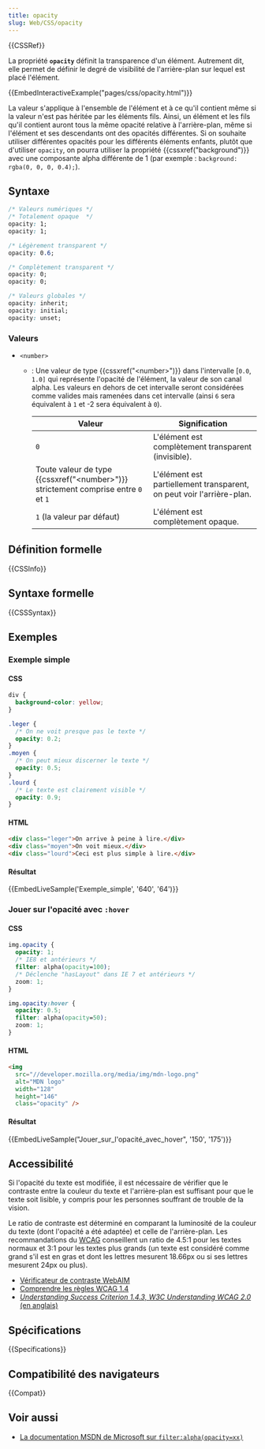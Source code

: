 ```yaml
---
title: opacity
slug: Web/CSS/opacity
---
```


{{CSSRef}}

La propriété **`opacity`** définit la transparence d'un élément. Autrement dit, elle permet de définir le degré de visibilité de l'arrière-plan sur lequel est placé l'élément.

{{EmbedInteractiveExample("pages/css/opacity.html")}}

La valeur s'applique à l'ensemble de l'élément et à ce qu'il contient même si la valeur n'est pas héritée par les éléments fils. Ainsi, un élément et les fils qu'il contient auront tous la même opacité relative à l'arrière-plan, même si l'élément et ses descendants ont des opacités différentes. Si on souhaite utiliser différentes opacités pour les différents éléments enfants, plutôt que d'utiliser `opacity`, on pourra utiliser la propriété {{cssxref("background")}} avec une composante alpha différente de 1 (par exemple : `background: rgba(0, 0, 0, 0.4);`).

## Syntaxe

```css
/* Valeurs numériques */
/* Totalement opaque  */
opacity: 1;
opacity: 1;

/* Légèrement transparent */
opacity: 0.6;

/* Complètement transparent */
opacity: 0;
opacity: 0;

/* Valeurs globales */
opacity: inherit;
opacity: initial;
opacity: unset;
```

### Valeurs

- `<number>`

  - : Une valeur de type {{cssxref("&lt;number&gt;")}} dans l'intervalle \[`0.0`, `1.0]` qui représente l'opacité de l'élément, la valeur de son canal alpha. Les valeurs en dehors de cet intervalle seront considérées comme valides mais ramenées dans cet intervalle (ainsi `6` sera équivalent à `1` et -2 sera équivalent à `0`).

    | Valeur                                                                                   | Signification                                                         |
    | ---------------------------------------------------------------------------------------- | --------------------------------------------------------------------- |
    | `0`                                                                                      | L'élément est complètement transparent (invisible).                   |
    | Toute valeur de type {{cssxref("&lt;number&gt;")}} strictement comprise entre `0` et `1` | L'élément est partiellement transparent, on peut voir l'arrière-plan. |
    | `1` (la valeur par défaut)                                                               | L'élément est complètement opaque.                                    |

## Définition formelle

{{CSSInfo}}

## Syntaxe formelle

{{CSSSyntax}}

## Exemples

### Exemple simple

#### CSS

```css
div {
  background-color: yellow;
}

.leger {
  /* On ne voit presque pas le texte */
  opacity: 0.2;
}
.moyen {
  /* On peut mieux discerner le texte */
  opacity: 0.5;
}
.lourd {
  /* Le texte est clairement visible */
  opacity: 0.9;
}
```

#### HTML

```html
<div class="leger">On arrive à peine à lire.</div>
<div class="moyen">On voit mieux.</div>
<div class="lourd">Ceci est plus simple à lire.</div>
```

#### Résultat

{{EmbedLiveSample('Exemple_simple', '640', '64')}}

### Jouer sur l'opacité avec `:hover`

#### CSS

```css
img.opacity {
  opacity: 1;
  /* IE8 et antérieurs */
  filter: alpha(opacity=100);
  /* Déclenche "hasLayout" dans IE 7 et antérieurs */
  zoom: 1;
}

img.opacity:hover {
  opacity: 0.5;
  filter: alpha(opacity=50);
  zoom: 1;
}
```

#### HTML

```html
<img
  src="//developer.mozilla.org/media/img/mdn-logo.png"
  alt="MDN logo"
  width="128"
  height="146"
  class="opacity" />
```

#### Résultat

{{EmbedLiveSample("Jouer_sur_l'opacité_avec_hover", '150', '175')}}

## Accessibilité

Si l'opacité du texte est modifiée, il est nécessaire de vérifier que le contraste entre la couleur du texte et l'arrière-plan est suffisant pour que le texte soit lisible, y compris pour les personnes souffrant de trouble de la vision.

Le ratio de contraste est déterminé en comparant la luminosité de la couleur du texte (dont l'opacité a été adaptée) et celle de l'arrière-plan. Les recommandations du [WCAG](https://www.w3.org/WAI/intro/wcag) conseillent un ratio de 4.5:1 pour les textes normaux et 3:1 pour les textes plus grands (un texte est considéré comme grand s'il est en gras et dont les lettres mesurent 18.66px ou si ses lettres mesurent 24px ou plus).

- [Vérificateur de contraste WebAIM](https://webaim.org/resources/contrastchecker/)
- [Comprendre les règles WCAG 1.4](/fr/docs/Web/Accessibility/Understanding_WCAG/Perceivable#Guideline_1.4_Make_it_easier_for_users_to_see_and_hear_content_including_separating_foreground_from_background)
- [_Understanding Success Criterion 1.4.3, W3C Understanding WCAG 2.0_ (en anglais)](https://www.w3.org/TR/UNDERSTANDING-WCAG20/visual-audio-contrast-contrast.html)

## Spécifications

{{Specifications}}

## Compatibilité des navigateurs

{{Compat}}

## Voir aussi

- [La documentation MSDN de Microsoft sur `filter:alpha(opacity=xx)`](https://msdn.microsoft.com/en-us/library/ms532910%28VS.85%29.aspx)
